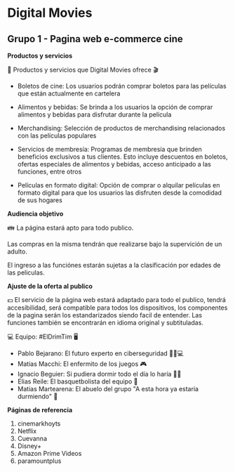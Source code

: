 # Digital Movies

## Grupo 1 - Pagina web e-commerce cine

**Productos y servicios**

🎥 Productos y servicios que Digital Movies ofrece 🎬

- Boletos de cine: Los usuarios podrán comprar boletos para las películas que están actualmente en cartelera

- Alimentos y bebidas: Se brinda a los usuarios la opción de comprar alimentos y bebidas para disfrutar durante la película

- Merchandising: Selección de productos de merchandising relacionados con las películas populares

- Servicios de membresía: Programas de membresía que brinden beneficios exclusivos a tus clientes. Esto incluye descuentos en boletos, ofertas especiales de alimentos y bebidas, acceso anticipado a las funciones, entre otros

- Películas en formato digital: Opción de comprar o alquilar películas en formato digital para que los usuarios las disfruten desde la comodidad de sus hogares

**Audiencia objetivo**

👪 La página estará apto para todo publico.

Las compras en la misma tendrán que realizarse bajo la supervición de un adulto. 

El ingreso a las funciónes estarán sujetas a la clasificación por edades de las peliculas.

**Ajuste de la oferta al publico**

💵 El servicio de la página web estará adaptado para todo el publico, tendrá accesibilidad, será compatible para todos los dispositivos, los componentes de la pagina serán los estandarizados siendo facil de entender. Las funciones también se encontrarán en idioma original y subtituladas.

💻 Equipo: #ElDrimTim 🖥

  - Pablo Bejarano: El futuro experto en ciberseguridad 🕵️‍♂️💻
  - Matias Macchi: El enfermito de los juegos 🎮
  - Ignacio Beguier: Si pudiera dormir todo el día lo haría 🐼💤
  - Elias Reile: El basquetbolista del equipo 🏀 
  - Matias Martearena: El abuelo del grupo "A esta hora ya estaria durmiendo" 👴

**Páginas de referencia**

1. cinemarkhoyts
2. Netflix
3. Cuevanna
4. Disney+
5. Amazon Prime Videos
6. paramountplus

